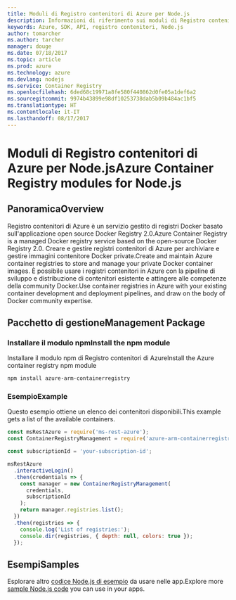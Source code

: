 ```yaml
---
title: Moduli di Registro contenitori di Azure per Node.js
description: Informazioni di riferimento sui moduli di Registro contenitori di Azure per Node.js
keywords: Azure, SDK, API, registro contenitori, Node.js
author: tomarcher
ms.author: tarcher
manager: douge
ms.date: 07/18/2017
ms.topic: article
ms.prod: azure
ms.technology: azure
ms.devlang: nodejs
ms.service: Container Registry
ms.openlocfilehash: 6ded68c19971a8fe580f440862d0fe05a1def6a2
ms.sourcegitcommit: 9974b43899e98df10253738dab5b09b484ac1bf5
ms.translationtype: HT
ms.contentlocale: it-IT
ms.lasthandoff: 08/17/2017
---
```

# <a name="azure-container-registry-modules-for-nodejs"></a><span data-ttu-id="476e6-104">Moduli di Registro contenitori di Azure per Node.js</span><span class="sxs-lookup"><span data-stu-id="476e6-104">Azure Container Registry modules for Node.js</span></span>

## <a name="overview"></a><span data-ttu-id="476e6-105">Panoramica</span><span class="sxs-lookup"><span data-stu-id="476e6-105">Overview</span></span>

<span data-ttu-id="476e6-106">Registro contenitori di Azure è un servizio gestito di registri Docker basato sull'applicazione open source Docker Registry 2.0.</span><span class="sxs-lookup"><span data-stu-id="476e6-106">Azure Container Registry is a managed Docker registry service based on the open-source Docker Registry 2.0.</span></span> <span data-ttu-id="476e6-107">Creare e gestire registri contenitori di Azure per archiviare e gestire immagini contenitore Docker private.</span><span class="sxs-lookup"><span data-stu-id="476e6-107">Create and maintain Azure container registries to store and manage your private Docker container images.</span></span> <span data-ttu-id="476e6-108">È possibile usare i registri contenitori in Azure con la pipeline di sviluppo e distribuzione di contenitori esistente e attingere alle competenze della community Docker.</span><span class="sxs-lookup"><span data-stu-id="476e6-108">Use container registries in Azure with your existing container development and deployment pipelines, and draw on the body of Docker community expertise.</span></span>

## <a name="management-package"></a><span data-ttu-id="476e6-109">Pacchetto di gestione</span><span class="sxs-lookup"><span data-stu-id="476e6-109">Management Package</span></span>

### <a name="install-the-npm-module"></a><span data-ttu-id="476e6-110">Installare il modulo npm</span><span class="sxs-lookup"><span data-stu-id="476e6-110">Install the npm module</span></span>

<span data-ttu-id="476e6-111">Installare il modulo npm di Registro contenitori di Azure</span><span class="sxs-lookup"><span data-stu-id="476e6-111">Install the Azure container registry npm module</span></span>

```bash
npm install azure-arm-containerregistry
```

### <a name="example"></a><span data-ttu-id="476e6-112">Esempio</span><span class="sxs-lookup"><span data-stu-id="476e6-112">Example</span></span>

<span data-ttu-id="476e6-113">Questo esempio ottiene un elenco dei contenitori disponibili.</span><span class="sxs-lookup"><span data-stu-id="476e6-113">This example gets a list of the available containers.</span></span>

```javascript
const msRestAzure = require('ms-rest-azure');
const ContainerRegistryManagement = require('azure-arm-containerregistry');

const subscriptionId = 'your-subscription-id';

msRestAzure
  .interactiveLogin()
  .then(credentials => {
    const manager = new ContainerRegistryManagement(
      credentials,
      subscriptionId
    );
    return manager.registries.list();
  })
  .then(registries => {
    console.log('List of registries:');
    console.dir(registries, { depth: null, colors: true });
  });
```

## <a name="samples"></a><span data-ttu-id="476e6-114">Esempi</span><span class="sxs-lookup"><span data-stu-id="476e6-114">Samples</span></span>

<span data-ttu-id="476e6-115">Esplorare altro [codice Node.js di esempio](https://azure.microsoft.com/resources/samples/?platform=nodejs) da usare nelle app.</span><span class="sxs-lookup"><span data-stu-id="476e6-115">Explore more [sample Node.js code](https://azure.microsoft.com/resources/samples/?platform=nodejs) you can use in your apps.</span></span>
